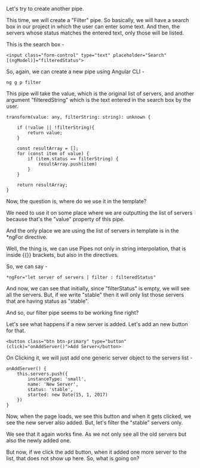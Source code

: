 Let's try to create another pipe.

This time, we will create a "Filter" pipe. So basically, we will have a search box in our project in which the user can enter some text. And then, the servers whose status matches the entered text, only those will be listed. 

This is the search box -

    <input class="form-control" type="text" placeholder="Search" [(ngModel)]="filteredStatus">

So, again, we can create a new pipe using Angular CLI - 

    ng g p filter

This pipe will take the value, which is the original list of servers, and another argument "filteredString" which is the text entered in the search box by the user.

    transform(value: any, filterString: string): unknown {
    
        if (!value || !filterString){
            return value;
        }

        const resultArray = [];
        for (const item of value) {
            if (item.status == filterString) {
                resultArray.push(item)
            }
        }

        return resultArray;
    }

Now, the question is, where do we use it in the template?

We need to use it on some place where we are outputting the list of servers because that's the "value" property of this pipe. 

And the only place we are using the list of servers in template is in the *ngFor directive. 

Well, the thing is, we can use Pipes not only in string interpolation, that is inside {{}} brackets, but also in the directives.

So, we can say -

    *ngFor="let server of servers | filter : filteredStatus"

And now, we can see that initially, since "filterStatus" is empty, we will see all the servers. But, if we write "stable" then it will only list those servers that are having status as "stable".

And so, our filter pipe seems to be working fine right?

Let's see what happens if a new server is added. Let's add an new button for that.

    <button class="btn btn-primary" type="button" (click)="onAddServer()">Add Server</button>

On Clicking it, we will just add one generic server object to the servers list - 

    onAddServer() {
        this.servers.push({
            instanceType: 'small',
            name: 'New Server',
            status: 'stable',
            started: new Date(15, 1, 2017)
        })
    }

Now, when the page loads, we see this button and when it gets clicked, we see the new server also added. But, let's filter the "stable" servers only. 

We see that it again works fine. As we not only see all the old servers but also the newly added one.

But now, if we click the add button, when it added one more server to the list, that does not show up here. So, what is going on?
